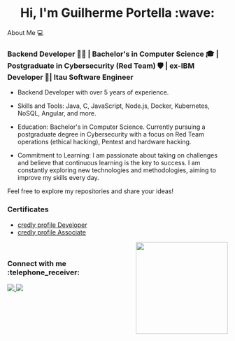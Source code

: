<h1 align="center">Hi, I'm Guilherme Portella :wave: </h1>

About Me :computer:

<h3> Backend Developer 👨‍💻 | Bachelor's in Computer Science 🎓 | Postgraduate in Cybersecurity (Red Team) 🛡️ | ex-IBM Developer 💼| Itau Software Engineer
 </h3>

- Backend Developer with over 5 years of experience.

- Skills and Tools: Java, C, JavaScript, Node.js, Docker, Kubernetes, NoSQL, Angular, and more.

- Education: Bachelor's in Computer Science. Currently pursuing a postgraduate degree in Cybersecurity with a focus on Red Team operations (ethical hacking), Pentest and hardware hacking.

- Commitment to Learning: I am passionate about taking on challenges and believe that continuous learning is the key to success. I am constantly exploring new technologies and methodologies, aiming to improve my skills every day.

Feel free to explore my repositories and share your ideas!

### Certificates

- [credly profile Developer](https://www.credly.com/users/guilherme-portella.02cb93c9/badges?sort=-state_updated_at&page=1)
- [credly profile Associate](https://www.credly.com/users/guilherme-portella/badges)

</div>

 <img  src = "https://github-readme-stats.vercel.app/api/top-langs/?username=guilhermeportella&theme=dark&line)](https://github.com/guilhermeportella" height="210px" align = "right"/>

</br>

<h3 align="left">Connect with me :telephone_receiver: </h3> 
<p align="left">
 <a href="mailto:guilhermeportella2@gmail.com">
  <img src="https://img.shields.io/badge/-Guilherme Portella-c14438?style=flat-square&logo=Gmail&logoColor=white&link=mailto:guilhermeportella2@gmail.com"/>
 </a>
 <a href="https://www.linkedin.com/in/myprofileguilhermeportella/">
 <img src="https://img.shields.io/badge/-Guilherme Portella-blue?style=flat-square&logo=Linkedin&logoColor=white&link=https://www.linkedin.com/in/guilhermeportella-1997a008/" target="_blank"/>
</a>
</p>
